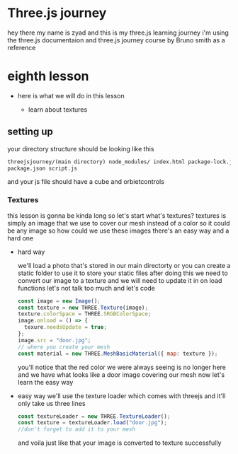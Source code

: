 # Three.js journey

hey there my name is zyad and this is my three.js learning journey i'm using the three.js documentaion and three.js journey course by Bruno smith as a reference

# eighth lesson

- here is what we will do in this lesson

  - learn about textures

## setting up

your directory structure should be looking like this

```html
threejsjourney/(main directory) node_modules/ index.html package-lock.json
package.json script.js
```

and your js file should have a cube and orbietcontrols

### Textures

this lesson is gonna be kinda long so let's start what's textures? textures is simply an image that we use to cover our mesh instead of a color so it could be any image so how could we use these images there's an easy way and a hard one

- hard way

  we'll load a photo that's stored in our main directorty or you can create a static folder to use it to store your static files after doing this we need to convert our image to a texture and we will need to update it in on load functions let's not talk too much and let's code

  ```js
  const image = new Image();
  const texture = new THREE.Texture(image);
  texture.colorSpace = THREE.SRGBColorSpace;
  image.onload = () => {
    texure.needsUpdate = true;
  };
  image.src = "door.jpg";
  // where you create your mesh
  const material = new THREE.MeshBasicMaterial({ map: texture });
  ```

  you'll notice that the red color we were always seeing is no longer here and we have what looks like a door image covering our mesh now let's learn the easy way

- easy way
  we'll use the texture loader which comes with threejs and it'll only take us three lines
  ```js
  const textureLoader = new THREE.TextureLoader();
  const texture = textureLoader.load("door.jpg");
  //don't forget to add it to your mesh
  ```
  and voila just like that your image is converted to texture successfully
